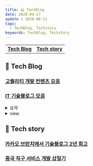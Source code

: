 ```yaml
---
title: 💻 TechBlog
date: 2020-04-27
update : 2020-06-11
tags:
  - TechBlog, Techstory
keywords: TechBlog, Techstory
---
```


|   |   |  
|:---:|:---:|  
|**[Tech Blog](./#-tech-blog)**|**[Tech story](./#-tech-story)**|


## 📄 Tech Blog

### [고퀄리티 개발 컨텐츠 모음](https://github.com/Integerous/goQuality-dev-contents?fbclid=IwAR1yeR8-R0adDxUSMQ4d5nzyUzZ6sdbzP3XPoIqXJhP8p9ruS_zgm-ogOKE)

### [IT 기술블로그 모음](https://page.co.kr/@dev/bookmark)
<details><summary> 요약 </summary>

- 위젯 형태 https://page.co.kr/@dev/
- RSS모아보기 https://page.co.kr/@dev/2
- 북마크 모음 https://page.co.kr/@dev/bookmark

</details>
<details><summary> view </summary>
<iframe src="https://page.co.kr/@dev/2"></iframe>
</details>


## 📄 Tech story

### [카카오 브런치에서 기술블로그 2년 회고](https://brunch.co.kr/@springboot/338?fbclid=IwAR08zRk7HAytbgB2H5-wp1TLH_X7uBsccMF3-9ML2dlVCMbCyVmjP_yWk_0)

### [중국 직구 서비스 개발 삽질기](https://www.popit.kr/%EC%A4%91%EA%B5%AD-%EC%A7%81%EA%B5%AC-%EC%84%9C%EB%B9%84%EC%8A%A4-%EA%B0%9C%EB%B0%9C-%EC%82%BD%EC%A7%88%EA%B8%B0/?fbclid=IwAR07vPia5CxxHAZVZJyurmXsQAg2-nXUeV1pJr2LrnPdwwj-gLaD4Y6Wue0)


